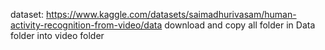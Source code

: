 dataset: https://www.kaggle.com/datasets/saimadhurivasam/human-activity-recognition-from-video/data
download and copy all folder in Data folder into video folder
